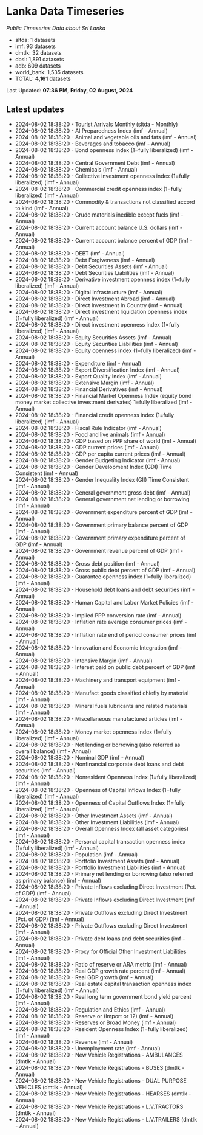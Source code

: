 # Lanka Data Timeseries
*Public Timeseries Data about Sri Lanka*

* sltda: 1 datasets
* imf: 93 datasets
* dmtlk: 32 datasets
* cbsl: 1,891 datasets
* adb: 609 datasets
* world_bank: 1,535 datasets
* TOTAL: **4,161** datasets

Last Updated: **07:36 PM, Friday, 02 August, 2024**

## Latest updates

* 2024-08-02 18:38:20 - Tourist Arrivals Monthly (sltda - Monthly)
* 2024-08-02 18:38:20 - AI Preparedness Index (imf - Annual)
* 2024-08-02 18:38:20 - Animal and vegetable oils and fats (imf - Annual)
* 2024-08-02 18:38:20 - Beverages and tobacco (imf - Annual)
* 2024-08-02 18:38:20 - Bond openness index (1=fully liberalized) (imf - Annual)
* 2024-08-02 18:38:20 - Central Government Debt (imf - Annual)
* 2024-08-02 18:38:20 - Chemicals (imf - Annual)
* 2024-08-02 18:38:20 - Collective investment openness index (1=fully liberalized) (imf - Annual)
* 2024-08-02 18:38:20 - Commercial credit openness index (1=fully liberalized) (imf - Annual)
* 2024-08-02 18:38:20 - Commodity & transactions not classified accord to kind (imf - Annual)
* 2024-08-02 18:38:20 - Crude materials inedible except fuels (imf - Annual)
* 2024-08-02 18:38:20 - Current account balance U.S. dollars (imf - Annual)
* 2024-08-02 18:38:20 - Current account balance percent of GDP (imf - Annual)
* 2024-08-02 18:38:20 - DEBT (imf - Annual)
* 2024-08-02 18:38:20 - Debt Forgiveness (imf - Annual)
* 2024-08-02 18:38:20 - Debt Securities Assets (imf - Annual)
* 2024-08-02 18:38:20 - Debt Securities Liabilities (imf - Annual)
* 2024-08-02 18:38:20 - Derivative investment openness index (1=fully liberalized) (imf - Annual)
* 2024-08-02 18:38:20 - Digital Infrastructure (imf - Annual)
* 2024-08-02 18:38:20 - Direct Investment Abroad (imf - Annual)
* 2024-08-02 18:38:20 - Direct Investment In Country (imf - Annual)
* 2024-08-02 18:38:20 - Direct investment liquidation openness index (1=fully liberalized) (imf - Annual)
* 2024-08-02 18:38:20 - Direct investment openness index (1=fully liberalized) (imf - Annual)
* 2024-08-02 18:38:20 - Equity Securities Assets (imf - Annual)
* 2024-08-02 18:38:20 - Equity Securities Liabilities (imf - Annual)
* 2024-08-02 18:38:20 - Equity openness index (1=fully liberalized) (imf - Annual)
* 2024-08-02 18:38:20 - Expenditure (imf - Annual)
* 2024-08-02 18:38:20 - Export Diversification Index (imf - Annual)
* 2024-08-02 18:38:20 - Export Quality Index (imf - Annual)
* 2024-08-02 18:38:20 - Extensive Margin (imf - Annual)
* 2024-08-02 18:38:20 - Financial Derivatives (imf - Annual)
* 2024-08-02 18:38:20 - Financial Market Openness Index (equity bond money market collective investment derivates) 1=fully liberalized (imf - Annual)
* 2024-08-02 18:38:20 - Financial credit openness index (1=fully liberalized) (imf - Annual)
* 2024-08-02 18:38:20 - Fiscal Rule Indicator (imf - Annual)
* 2024-08-02 18:38:20 - Food and live animals (imf - Annual)
* 2024-08-02 18:38:20 - GDP based on PPP share of world (imf - Annual)
* 2024-08-02 18:38:20 - GDP current prices (imf - Annual)
* 2024-08-02 18:38:20 - GDP per capita current prices (imf - Annual)
* 2024-08-02 18:38:20 - Gender Budgeting Indicator (imf - Annual)
* 2024-08-02 18:38:20 - Gender Development Index (GDI) Time Consistent (imf - Annual)
* 2024-08-02 18:38:20 - Gender Inequality Index (GII) Time Consistent (imf - Annual)
* 2024-08-02 18:38:20 - General government gross debt (imf - Annual)
* 2024-08-02 18:38:20 - General government net lending or borrowing (imf - Annual)
* 2024-08-02 18:38:20 - Government expenditure percent of GDP (imf - Annual)
* 2024-08-02 18:38:20 - Government primary balance percent of GDP (imf - Annual)
* 2024-08-02 18:38:20 - Government primary expenditure percent of GDP (imf - Annual)
* 2024-08-02 18:38:20 - Government revenue percent of GDP (imf - Annual)
* 2024-08-02 18:38:20 - Gross debt position (imf - Annual)
* 2024-08-02 18:38:20 - Gross public debt percent of GDP (imf - Annual)
* 2024-08-02 18:38:20 - Guarantee openness index (1=fully liberalized) (imf - Annual)
* 2024-08-02 18:38:20 - Household debt loans and debt securities (imf - Annual)
* 2024-08-02 18:38:20 - Human Capital and Labor Market Policies (imf - Annual)
* 2024-08-02 18:38:20 - Implied PPP conversion rate (imf - Annual)
* 2024-08-02 18:38:20 - Inflation rate average consumer prices (imf - Annual)
* 2024-08-02 18:38:20 - Inflation rate end of period consumer prices (imf - Annual)
* 2024-08-02 18:38:20 - Innovation and Economic Integration (imf - Annual)
* 2024-08-02 18:38:20 - Intensive Margin (imf - Annual)
* 2024-08-02 18:38:20 - Interest paid on public debt percent of GDP (imf - Annual)
* 2024-08-02 18:38:20 - Machinery and transport equipment (imf - Annual)
* 2024-08-02 18:38:20 - Manufact goods classified chiefly by material (imf - Annual)
* 2024-08-02 18:38:20 - Mineral fuels lubricants and related materials (imf - Annual)
* 2024-08-02 18:38:20 - Miscellaneous manufactured articles (imf - Annual)
* 2024-08-02 18:38:20 - Money market openness index (1=fully liberalized) (imf - Annual)
* 2024-08-02 18:38:20 - Net lending or borrowing (also referred as overall balance) (imf - Annual)
* 2024-08-02 18:38:20 - Nominal GDP (imf - Annual)
* 2024-08-02 18:38:20 - Nonfinancial corporate debt loans and debt securities (imf - Annual)
* 2024-08-02 18:38:20 - Nonresident Openness Index (1=fully liberalized) (imf - Annual)
* 2024-08-02 18:38:20 - Openness of Capital Inflows Index (1=fully liberalized) (imf - Annual)
* 2024-08-02 18:38:20 - Openness of Capital Outflows Index (1=fully liberalized) (imf - Annual)
* 2024-08-02 18:38:20 - Other Investment Assets (imf - Annual)
* 2024-08-02 18:38:20 - Other Investment Liabilities (imf - Annual)
* 2024-08-02 18:38:20 - Overall Openness Index (all asset categories) (imf - Annual)
* 2024-08-02 18:38:20 - Personal capital transaction openness index (1=fully liberalized) (imf - Annual)
* 2024-08-02 18:38:20 - Population (imf - Annual)
* 2024-08-02 18:38:20 - Portfolio Investment Assets (imf - Annual)
* 2024-08-02 18:38:20 - Portfolio Investment Liabilities (imf - Annual)
* 2024-08-02 18:38:20 - Primary net lending or borrowing (also referred as primary balance) (imf - Annual)
* 2024-08-02 18:38:20 - Private Inflows excluding Direct Investment (Pct. of GDP) (imf - Annual)
* 2024-08-02 18:38:20 - Private Inflows excluding Direct Investment (imf - Annual)
* 2024-08-02 18:38:20 - Private Outflows excluding Direct Investment (Pct. of GDP) (imf - Annual)
* 2024-08-02 18:38:20 - Private Outflows excluding Direct Investment (imf - Annual)
* 2024-08-02 18:38:20 - Private debt loans and debt securities (imf - Annual)
* 2024-08-02 18:38:20 - Proxy for Official Other Investment Liabilities (imf - Annual)
* 2024-08-02 18:38:20 - Ratio of reserve or ARA metric (imf - Annual)
* 2024-08-02 18:38:20 - Real GDP growth rate percent (imf - Annual)
* 2024-08-02 18:38:20 - Real GDP growth (imf - Annual)
* 2024-08-02 18:38:20 - Real estate capital transaction openness index (1=fully liberalized) (imf - Annual)
* 2024-08-02 18:38:20 - Real long term government bond yield percent (imf - Annual)
* 2024-08-02 18:38:20 - Regulation and Ethics (imf - Annual)
* 2024-08-02 18:38:20 - Reserve or (Import or 12) (imf - Annual)
* 2024-08-02 18:38:20 - Reserves or Broad Money (imf - Annual)
* 2024-08-02 18:38:20 - Resident Openness Index (1=fully liberalized) (imf - Annual)
* 2024-08-02 18:38:20 - Revenue (imf - Annual)
* 2024-08-02 18:38:20 - Unemployment rate (imf - Annual)
* 2024-08-02 18:38:20 - New Vehicle Registrations - AMBULANCES (dmtlk - Annual)
* 2024-08-02 18:38:20 - New Vehicle Registrations - BUSES (dmtlk - Annual)
* 2024-08-02 18:38:20 - New Vehicle Registrations - DUAL PURPOSE VEHICLES (dmtlk - Annual)
* 2024-08-02 18:38:20 - New Vehicle Registrations - HEARSES (dmtlk - Annual)
* 2024-08-02 18:38:20 - New Vehicle Registrations - L.V.TRACTORS (dmtlk - Annual)
* 2024-08-02 18:38:20 - New Vehicle Registrations - L.V.TRAILERS (dmtlk - Annual)